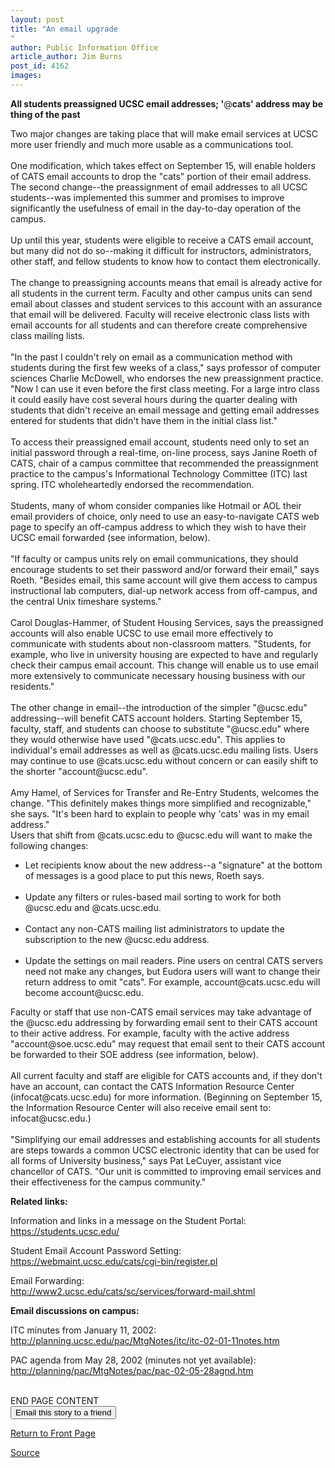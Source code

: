 ```yaml
---
layout: post
title: "An email upgrade
"
author: Public Information Office
article_author: Jim Burns
post_id: 4162
images:
---
```


<p>
  <b>All students preassigned UCSC email addresses; '</b>@<b>cats' address may be thing of the past</b>
</p>
<p>
  Two major changes are taking place that will make email services at UCSC more user friendly and much more usable as a communications tool.<br>
  <br>
  One modification, which takes effect on September 15, will enable holders of CATS email accounts to drop the "cats" portion of their email address. The second change--the preassignment of email addresses to all UCSC students--was implemented this summer and promises to improve significantly the usefulness of email in the day-to-day operation of the campus.<br>
  <br>
  Up until this year, students were eligible to receive a CATS email account, but many did not do so--making it difficult for instructors, administrators, other staff, and fellow students to know how to contact them electronically.<br>
  <br>
  The change to preassigning accounts means that email is already active for all students in the current term. Faculty and other campus units can send email about classes and student services to this account with an assurance that email will be delivered. Faculty will receive electronic class lists with email accounts for all students and can therefore create comprehensive class mailing lists.<br>
  <br>
  "In the past I couldn't rely on email as a communication method with students during the first few weeks of a class," says professor of computer sciences Charlie McDowell, who endorses the new preassignment practice. "Now I can use it even before the first class meeting. For a large intro class it could easily have cost several hours during the quarter dealing with students that didn't receive an email message and getting email addresses entered for students that didn't have them in the initial class list."<br>
  <br>
  To access their preassigned email account, students need only to set an initial password through a real-time, on-line process, says Janine Roeth of CATS, chair of a campus committee that recommended the preassignment practice to the campus's Informational Technology Committee (ITC) last spring. ITC wholeheartedly endorsed the recommendation.<br>
  <br>
  Students, many of whom consider companies like Hotmail or AOL their email providers of choice, only need to use an easy-to-navigate CATS web page to specify an off-campus address to which they wish to have their UCSC email forwarded (see information, below).<br>
  <br>
  "If faculty or campus units rely on email communications, they should encourage students to set their password and/or forward their email," says Roeth. "Besides email, this same account will give them access to campus instructional lab computers, dial-up network access from off-campus, and the central Unix timeshare systems."<br>
  <br>
  Carol Douglas-Hammer, of Student Housing Services, says the preassigned accounts will also enable UCSC to use email more effectively to communicate with students about non-classroom matters. "Students, for example, who live in university housing are expected to have and regularly check their campus email account. This change will enable us to use email more extensively to communicate necessary housing business with our residents."<br>
  <br>
  The other change in email--the introduction of the simpler "@ucsc.edu" addressing--will benefit CATS account holders. Starting September 15, faculty, staff, and students can choose to substitute "@ucsc.edu" where they would otherwise have used "@cats.ucsc.edu". This applies to individual's email addresses as well as @cats.ucsc.edu mailing lists. Users may continue to use @cats.ucsc.edu without concern or can easily shift to the shorter "account@ucsc.edu".<br>
  <br>
  Amy Hamel, of Services for Transfer and Re-Entry Students, welcomes the change. "This definitely makes things more simplified and recognizable," she says. "It's been hard to explain to people why 'cats' was in my email address."<br>
  Users that shift from @cats.ucsc.edu to @ucsc.edu will want to make the following changes:<br>
</p>
<ul>
  <li>Let recipients know about the new address--a "signature" at the bottom of messages is a good place to put this news, Roeth says.<br>
    <br>
  </li>
  <li>Update any filters or rules-based mail sorting to work for both @ucsc.edu and @cats.ucsc.edu.<br>
    <br>
  </li>
  <li>Contact any non-CATS mailing list administrators to update the subscription to the new @ucsc.edu address.<br>
    <br>
  </li>
  <li>Update the settings on mail readers. Pine users on central CATS servers need not make any changes, but Eudora users will want to change their return address to omit "cats". For example, account@cats.ucsc.edu will become account@ucsc.edu.<br>
  </li>
</ul>Faculty or staff that use non-CATS email services may take advantage of the @ucsc.edu addressing by forwarding email sent to their CATS account to their active address. For example, faculty with the active address "account@soe.ucsc.edu" may request that email sent to their CATS account be forwarded to their SOE address (see information, below).<br>
<br>
All current faculty and staff are eligible for CATS accounts and, if they don't have an account, can contact the CATS Information Resource Center (infocat@cats.ucsc.edu) for more information. (Beginning on September 15, the Information Resource Center will also receive email sent to: infocat@ucsc.edu.)<br>
<br>
"Simplifying our email addresses and establishing accounts for all students are steps towards a common UCSC electronic identity that can be used for all forms of University business," says Pat LeCuyer, assistant vice chancellor of CATS. "Our unit is committed to improving email services and their effectiveness for the campus community."<br>
<p>
  <b>Related links:</b><br>
</p>
<p>
  Information and links in a message on the Student Portal:<br>
  <a href="https://students.ucsc.edu/">https://students.ucsc.edu/</a><br>
</p>
<p>
  Student Email Account Password Setting:<br>
  <a href="https://webmaint.ucsc.edu/cats/cgi-bin/register.pl">https://webmaint.ucsc.edu/cats/cgi-bin/register.pl</a><br>
</p>
<p>
  Email Forwarding:<br>
  <a href="http://www2.ucsc.edu/cats/sc/services/forward-mail.shtml">http://www2.ucsc.edu/cats/sc/services/forward-mail.shtml</a><br>
</p>
<p>
  <b>Email discussions on campus:</b><br>
</p>
<p>
  ITC minutes from January 11, 2002:<br>
  <a href="http://planning.ucsc.edu/pac/MtgNotes/itc/itc-02-01-11notes.htm">http://planning.ucsc.edu/pac/MtgNotes/itc/itc-02-01-11notes.htm</a><br>
</p>
<p>
  PAC agenda from May 28, 2002 (minutes not yet available):<br>
  <a href="http://planning/pac/MtgNotes/pac/pac-02-05-28agnd.htm">http://planning/pac/MtgNotes/pac/pac-02-05-28agnd.htm</a><br>
</p>
<p>
  <br>
  END PAGE CONTENT<br>
  <input name="t1" size="-1" type="hidden"> <input name="SUBMIT" type="submit" value="Email this story to a friend">
</p>
<p>
  <a href="http://currents.ucsc.edu/">Return to Front Page</a>
</p>
<p><a href="http://www1.ucsc.edu/currents/02-03/09-09/email.html" title="Permalink to email">Source</a></p>
